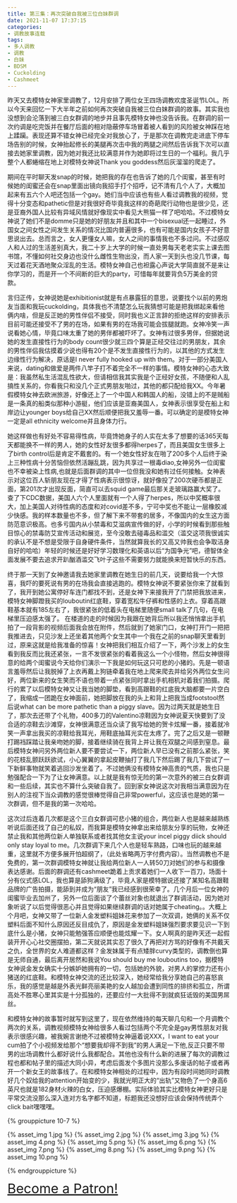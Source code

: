 ```yaml
---
title: 第三集：再次突破自我被三位白妹群调
date: 2021-11-07 17:37:15
categories:
- 调教故事连载
tags:
- 多人调教
- 调教
- 白妹
- BDSM
- Cuckolding
- Cashmeet
---
```


昨天又去模特女神家里调教了，12月安排了两位女王四场调教欢度圣诞节LOL。所以今天来回忆一下大半年之前如何再次突破自我被三位白妹群调的故事。其实我也没想到会沦落到被三白女群调的地步并且事先模特女神也没告诉我。在群调的前一次约调是吃完饭并在餐厅后面的相对隐蔽停车场冒着被人看到的风险被女神踩在地上蹂躏。表现还算不错女神已经完全对我放心了，于是那次在调教完走进底下停车场告别的时候，女神抬起修长的美腿再次击中我的两腿之间然后告诉我下次可以直接去她家里调教，因为她对我还比较满意并作为她即将过生日的一个福利。我几乎整个人都蜷缩在地上对模特女神说Thank you goddess然后灰溜溜的爬走了。
<!-- more -->
期间在平时聊天发snap的时候，她把我的存在也告诉了她的几个闺蜜，甚至有时候她的闺蜜还会在snap里面出镜向我招手打个招呼，记不清有几个人了，大概加起来有五六个人吧还包括一个gay。她们当中应该也有些人看过调教我的视频，觉得十分变态和pathetic但是对我很好奇毕竟我这样的奇葩爬行动物也是很少见，还是亚裔外国人比较有异域风情就好像现实中看见大熊猫一样了吧哈哈。不过模特女神说了她们不是domme只是她的好朋友并且和其中一个bisexual还一起睡过，外国女之间女性之间发生关系的情况比国内普遍很多，也有可能是国内女孩子不好意思说出去。总而言之，女人更懂女人嘛，女人之间的事情我也不多过问。不过感叹人和人过的生活差别真大，我二十岁上大学的时候一直处男每天老老实实上课去图书馆，不懂如何社交身边也没什么雌性生物出没，而人家一天到头也没几节课，每天过着花天酒地聚众淫乱的生活。模特女神自己也袒露心声说大学简直就不是来让你学习的，而是开一个不间断的巨大的party，可惜每年就要背负5万美金的贷款。

言归正传，女神说她是exhibitionist就是有点暴露狂的意思，说要找个以前的男炮友当面和我玩cuckolding，具体我也不清楚怎么玩我猜想可能是把我绑起来看他俩内啥，但是反正她的男性伴侣不接受，同时我也义正言辞的拒绝这样的安排表示目前可能还接受不了男的在场，如果有男的在场我可能会拔腿就跑。女神冷笑一声说看她心情，毕竟口味太重了她的男伴都被吓坏了。女神有过很多男伴，但据她说她的发生直接性行为的body count很少就三四个算是正经交往过的男朋友，其余的男性伴侣我估摸着少说也得有20个是不发生直接性行为的，以其他的方式发生边缘性行为解决，原话是I never fully hooked up with them。对于一部分美国人来说，dating和做爱是两件八竿子打不着完全不一样的事情。模特女神的心态大致是：我虽然私生活混乱性欲大，但请相信我其实我是个正经好女孩，不随便和人乱搞性关系的，你看我只和没几个正式男朋友啪过，其他的都只配给我XX。今年暑假模特女神去欧洲旅游，好像还上了一个中国人和韩国人的船，没错上的不是贼船是一条真的船类似那种小游艇，他们应该是亚裔美国人，女神表示很享受在船上和岸边让younger boys给自己XX然后顺便把我又羞辱一番。可以确定的是模特女神一定是all ethnicity welcome并且身体力行。

她这样做也有好处不容易得性病，毕竟馋她身子的人实在太多了想要的话365天每天都能换不一样的男人，她的女性好友很多都得herpes了，而且美国女生很多上了birth control后是肯定不戴套的。有一个她女性好友在啪了200多个人后终于染上三种性病十分苦恼但依然活蹦乱跳，因为共享过一根毒diao,女神另外一位闺蜜也不幸被染上性病,也就是后面群调的其中一位但我没和她有过任何接触。女神表示对这位百人斩朋友现在才得了性病表示很惊讶，就好像投了200次硬币都是正面，第201次才出现反面，简直可以去squid game最后那关走玻璃路赢大奖了。查了下CDC数据，美国人六个人里面就有一个人得了herpes，所以中奖概率很大，加上美国人对待性病的态度和对covid差不多，宁可中奖也不能让一层橡胶减少快感。我的样本数量也不多，但了解下来不带套的居多，不像国内的女生这方面防范意识极高。也多亏国内从小禁毒和艾滋病宣传做的好，小学的时候看到那些触目惊心的禁毒防艾宣传活动和展览，至今没敢去碰毒品和滥交（滥交这项我很诚实的承认不是不想是受限于自身硬件条件，当然就算我长的又高又帅我也会争取洁身自好的哈哈）年轻的时候还是好好学习数理化和英语以后“为国争光”吧，德智体全面发展不要去追求开趴酗酒滥交飞叶子这些不需要努力就能换来短暂快乐的东西。

终于那一天到了女神邀请我去她家里调教在她生日的前几天，说要给我一个大惊喜，我吓的要死说有男的在场我会直接逃跑的。模特女神说不要紧张你来了就看到了，我开到她公寓停好车连门都找不到，还是女神下来接我开了门禁把我放进来，模特女神脚蹬我买的louboutin红底鞋，穿着宽松牛仔裤和性感的上衣。穿着高跟鞋基本就有185左右了，我很紧张的低着头在电梯里随便small talk了几句，在电梯里压迫感太强了。 在楼道的走的时候因为我跟在她背后所以我还悄悄拿出手机拍了一段背影的视频后面我会放在附件，然后就到了她家门口，女神打开门一把把我推进去，只见沙发上还坐着其他两个女生其中一个我在之前的snap聊天里看到过，原来这就是给我准备的惊喜！女神把我们相互介绍了一下，两个沙发上的女生看到我反而比我还紧张，一言不发很紧张的看着我这么一个小怪物，然后女神很得意的给两个闺蜜说今天给你们演示一下我是如何玩这只可悲的小猪的。先是一顿语言羞辱然后让我脱掉了上衣再戴上狗链牵着我在地上爬来爬去并给另外两位女生问好，两位新来的女生笑而不语也带着一点紧张同时拿出手机相机对着我们拍摄。爬行的累了以后模特女神又让我当她的脚垫，看到高跟鞋的红底我大脑都要一片空白了，我缩成一团跪在女神面前，她把脚放在我的头上和背上把我当成footstool然后说what can be more pathetic than a piggy slave。因为过两天就是她生日了，那次去还带了个礼物，400多刀的Valentino凉鞋因为女神说夏天快要到了没合适的凉鞋去沙滩穿，女神很满意还当众读了我写给她的贺卡炫耀一番，接着就冷笑一声拿出我买的凉鞋给我耳光，用鞋底抽耳光实在太疼了。完了之后又是一顿鞭打踢裆踩踏让我亲吻她的脚，接着继续骑在我背上并让我在双腿之间感到窒息。最后模特女神问另外两位新人要不要尝试一下，两位新人早已没有之前那么紧张，笑的花枝乱颤跃跃欲试，小心翼翼的拿起皮鞭抽打了我几下然后踢了我几下尝试了一下新鲜事物就笑着逃回沙发坐着了。不过她俩没有模特女神高贵的气质，我也只是勉强配合一下为了让女神满意。以上就是我有惊无险的第一次意外的被三白女群调和一些后续，其实也不算什么突破自我了。回到家女神说这次对我相当满意因为在别人的注视下当众调教的感觉很棒觉得自己非常powerful，这应该也是她的第一次群调，但不是我的第一次哈哈。

这次过后连着几次都是这个三白女群调可悲小猪的组合，两位新人也是越来越熟练听说后面还找了自己的私奴，而我算是模特女神拿出来给朋友分享的玩物，女神还禁止我和其他两位新人单独联系或者找其他女主说your incel piggy diick should only stay loyal to me。几次群调下来几个人也是轻车熟路，口味也玩的越来越重，这里就不方便多展开怕超纲了，（此处省略两万字付费内容）。当然调教也不是免费的，第一次群调模特女神就让我给两位新人一人转50刀对她们的参与和摄像表达感谢。后面的群调还有cashmeet跪着上贡求着她们一人收下一百刀，场面十分有仪式感LOL，我也算是舔狗满级了，毕竟人家是模特据说还接了某知名高跟鞋品牌的广告拍摄，能舔到并成为“朋友”我已经感到很荣幸了。几个月后一位女神的闺蜜毕业去加州了，另外一位后面谈了个蕾丝对象也就退出了群调活动，因为她对象听说了以后觉得很恶心并且觉得如果继续群调的话对她属于cheating。。大概上个月吧，女神又带了一位新人金发塑料姐妹花来参加了一次双调，她俩的关系不仅塑料后面不知什么原因还反目成仇了，原因是金发塑料姐妹强烈要求要见识一下到底什么是小猪，女神只能勉强答应顺便也能炫耀一下。女人啊真的是昨天还一起假装开开心心社交圈摆拍，第二天就说其实忍了很久了再把对方骂的好像有不共戴天之仇，全世界的女人难道都这样？金发妹属于有点矮胖curvy类型的，调教倒也算是无师自通，最后离开居然和我说You should buy me louboutins too，据模特女神说金发女确实十分嫉妒她拥有的一切，包括她的外貌，对男人的掌控力还有小猪送的红底鞋。和模特女神交流的还比较深入，她经常给我分享她自己的喜怒哀乐，我的感觉是越是外表光鲜亮丽美艳的女人越加会遭到同性的排挤和孤立，所谓高处不胜寒心里其实是十分孤独的，还要应付一大批得不到就疯狂诋毁的美国男屌丝。

和模特女神的故事暂时就写到这里了，现在依然维持的每天聊几句和一个月调教个两次的关系，调教视频模特女神给很多人看过包括两个不完全是gay男性朋友对我表示很感兴趣，被我婉言谢绝不过被模特女神逼着说XXX，I want to eat your cum拍了个小视频发给那个“想要我却得不到我”的男人满足一下他,反正只要不带男的出场调教什么都好说什么我都配合。其他也没有什么新的进展了每次的调教过程也都和帖子里的描述大同小异，考虑后面发个多图片没那么多废话的帖子或者再开一个新女王的故事线了。在和模特女神相处的过程中，因为有段时间她同时调教好几个奴给我的attention开始变的少，我就光明正大的“出轨”又物色了一个身高6英尺也就是182身材火辣的白女，压迫感爆棚。实际体验其实比模特女神更好只是平常交流没那么深入连对方名字都不知道，标题我还没想好应该会保持传统弄个click bait嘿嘿嘿。

{% grouppicture 10-7 %}

{% asset_img 1.jpg %}
{% asset_img 2.jpg %}
{% asset_img 3.jpg %}
{% asset_img 4.png %}
{% asset_img 5.png %}
{% asset_img 6.png %}
{% asset_img 7.png %}
{% asset_img 8.png %}
{% asset_img 9.png %}
{% asset_img 10.png %}

{% endgrouppicture %}

<a style="font-size:30px" href="https://www.patreon.com/bePatron?u=66277088" data-patreon-widget-type="become-patron-button">Become a Patron!</a><script async src="https://c6.patreon.com/becomePatronButton.bundle.js"></script>